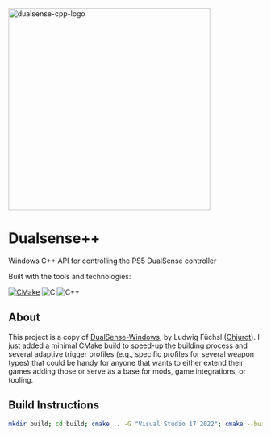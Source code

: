 <img src="https://github.com/user-attachments/assets/989911d5-23e6-403f-b346-4b589d48f186" alt="dualsense-cpp-logo" width="400"/>

# Dualsense++
Windows C++ API for controlling the PS5 DualSense controller

Built with the tools and technologies:

[![CMake](https://img.shields.io/badge/-CMake-darkslateblue?logo=cmake)](https://cmake.org/)
![C](https://img.shields.io/badge/C-A8B9CC?logo=C&logoColor=white)
![C++](https://img.shields.io/badge/-C++-darkblue?logo=cplusplus)

## About

This project is a copy of [DualSense-Windows][Dualsense-github],
by Ludwig Füchsl ([Ohjurot][Ohjurot-github]).
I just added a minimal CMake build to speed-up the building process and several
adaptive trigger profiles (e.g., specific profiles for several weapon types)
that could be handy for anyone that wants to either extend their games adding
those or serve as a base for mods, game integrations, or tooling.

[DualSense-github]: https://github.com/Ohjurot/DualSense-Windows
[Ohjurot-github]: https://github.com/Ohjurot


## Build Instructions

```bash
mkdir build; cd build; cmake .. -G "Visual Studio 17 2022"; cmake --build . --config Release;
```
